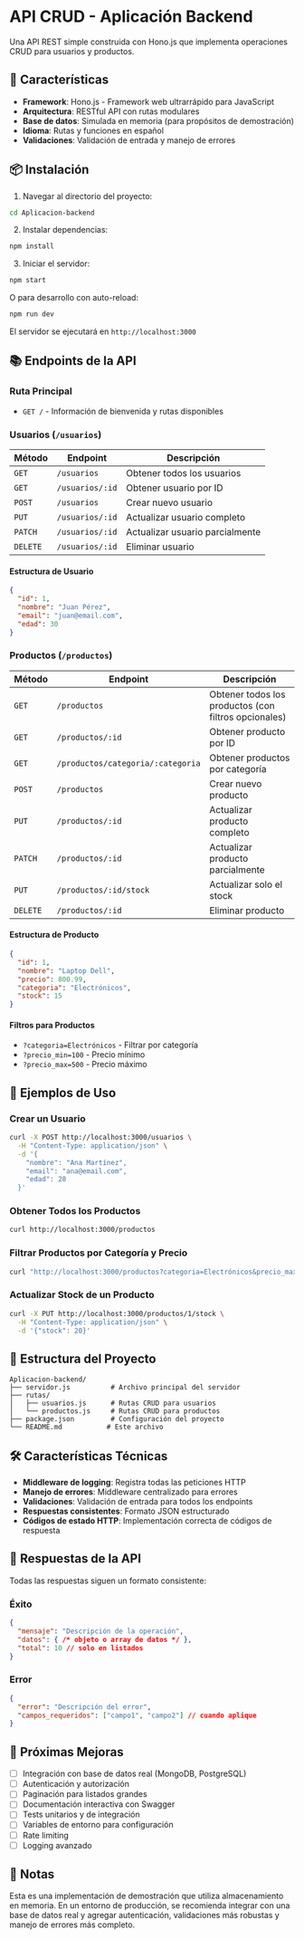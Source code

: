 # API CRUD - Aplicación Backend

Una API REST simple construida con Hono.js que implementa operaciones CRUD para usuarios y productos.

## 🚀 Características

- **Framework**: Hono.js - Framework web ultrarrápido para JavaScript
- **Arquitectura**: RESTful API con rutas modulares
- **Base de datos**: Simulada en memoria (para propósitos de demostración)
- **Idioma**: Rutas y funciones en español
- **Validaciones**: Validación de entrada y manejo de errores

## 📦 Instalación

1. Navegar al directorio del proyecto:
```bash
cd Aplicacion-backend
```

2. Instalar dependencias:
```bash
npm install
```

3. Iniciar el servidor:
```bash
npm start
```

O para desarrollo con auto-reload:
```bash
npm run dev
```

El servidor se ejecutará en `http://localhost:3000`

## 📚 Endpoints de la API

### Ruta Principal
- `GET /` - Información de bienvenida y rutas disponibles

### Usuarios (`/usuarios`)

| Método | Endpoint | Descripción |
|--------|----------|-------------|
| `GET` | `/usuarios` | Obtener todos los usuarios |
| `GET` | `/usuarios/:id` | Obtener usuario por ID |
| `POST` | `/usuarios` | Crear nuevo usuario |
| `PUT` | `/usuarios/:id` | Actualizar usuario completo |
| `PATCH` | `/usuarios/:id` | Actualizar usuario parcialmente |
| `DELETE` | `/usuarios/:id` | Eliminar usuario |

#### Estructura de Usuario
```json
{
  "id": 1,
  "nombre": "Juan Pérez",
  "email": "juan@email.com",
  "edad": 30
}
```

### Productos (`/productos`)

| Método | Endpoint | Descripción |
|--------|----------|-------------|
| `GET` | `/productos` | Obtener todos los productos (con filtros opcionales) |
| `GET` | `/productos/:id` | Obtener producto por ID |
| `GET` | `/productos/categoria/:categoria` | Obtener productos por categoría |
| `POST` | `/productos` | Crear nuevo producto |
| `PUT` | `/productos/:id` | Actualizar producto completo |
| `PATCH` | `/productos/:id` | Actualizar producto parcialmente |
| `PUT` | `/productos/:id/stock` | Actualizar solo el stock |
| `DELETE` | `/productos/:id` | Eliminar producto |

#### Estructura de Producto
```json
{
  "id": 1,
  "nombre": "Laptop Dell",
  "precio": 800.99,
  "categoria": "Electrónicos",
  "stock": 15
}
```

#### Filtros para Productos
- `?categoria=Electrónicos` - Filtrar por categoría
- `?precio_min=100` - Precio mínimo
- `?precio_max=500` - Precio máximo

## 🔧 Ejemplos de Uso

### Crear un Usuario
```bash
curl -X POST http://localhost:3000/usuarios \
  -H "Content-Type: application/json" \
  -d '{
    "nombre": "Ana Martínez",
    "email": "ana@email.com",
    "edad": 28
  }'
```

### Obtener Todos los Productos
```bash
curl http://localhost:3000/productos
```

### Filtrar Productos por Categoría y Precio
```bash
curl "http://localhost:3000/productos?categoria=Electrónicos&precio_max=500"
```

### Actualizar Stock de un Producto
```bash
curl -X PUT http://localhost:3000/productos/1/stock \
  -H "Content-Type: application/json" \
  -d '{"stock": 20}'
```

## 📁 Estructura del Proyecto

```
Aplicacion-backend/
├── servidor.js          # Archivo principal del servidor
├── rutas/
│   ├── usuarios.js      # Rutas CRUD para usuarios
│   └── productos.js     # Rutas CRUD para productos
├── package.json         # Configuración del proyecto
└── README.md           # Este archivo
```

## 🛠️ Características Técnicas

- **Middleware de logging**: Registra todas las peticiones HTTP
- **Manejo de errores**: Middleware centralizado para errores
- **Validaciones**: Validación de entrada para todos los endpoints
- **Respuestas consistentes**: Formato JSON estructurado
- **Códigos de estado HTTP**: Implementación correcta de códigos de respuesta

## 🔄 Respuestas de la API

Todas las respuestas siguen un formato consistente:

### Éxito
```json
{
  "mensaje": "Descripción de la operación",
  "datos": { /* objeto o array de datos */ },
  "total": 10 // solo en listados
}
```

### Error
```json
{
  "error": "Descripción del error",
  "campos_requeridos": ["campo1", "campo2"] // cuando aplique
}
```

## 🚧 Próximas Mejoras

- [ ] Integración con base de datos real (MongoDB, PostgreSQL)
- [ ] Autenticación y autorización
- [ ] Paginación para listados grandes
- [ ] Documentación interactiva con Swagger
- [ ] Tests unitarios y de integración
- [ ] Variables de entorno para configuración
- [ ] Rate limiting
- [ ] Logging avanzado

## 📝 Notas

Esta es una implementación de demostración que utiliza almacenamiento en memoria. En un entorno de producción, se recomienda integrar con una base de datos real y agregar autenticación, validaciones más robustas y manejo de errores más completo.
